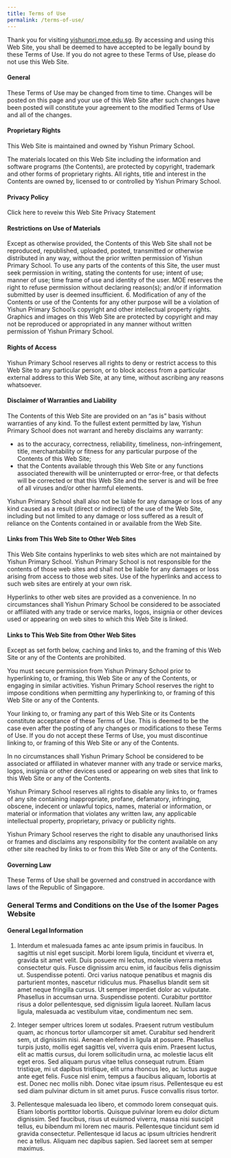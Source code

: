 ```yaml
---
title: Terms of Use
permalink: /terms-of-use/
---
```

Thank you for visiting [yishunpri.moe.edu.sg](https://yishunpri.moe.edu.sg). By accessing and using this Web Site, you shall be deemed to have accepted to be legally bound by these Terms of Use. If you do not agree to these Terms of Use, please do not use this Web Site.

#### General
These Terms of Use may be changed from time to time. Changes will be posted on this page and your use of this Web Site after such changes have been posted will constitute your agreement to the modified Terms of Use and all of the changes.

#### Proprietary Rights
This Web Site is maintained and owned by Yishun Primary School.

The materials located on this Web Site including the information and software programs (the Contents), are protected by copyright, trademark and other forms of proprietary rights. All rights, title and interest in the Contents are owned by, licensed to or controlled by Yishun Primary School.

#### Privacy Policy
Click here to reveiw this Web Site Privacy Statement

#### Restrictions on Use of Materials
Except as otherwise provided, the Contents of this Web Site shall not be reproduced, republished, uploaded, posted, transmitted or otherwise distributed in any way, without the prior written permission of Yishun Primary School. To use any parts of the contents of this Site, the user must seek permission in writing, stating the contents for use; intent of use; manner of use; time frame of use and identity of the user. MOE reserves the right to refuse permission without declaring reason(s); and/or if information submitted by user is deemed insufficient.
6. Modification of any of the Contents or use of the Contents for any other purpose will be a violation of Yishun Primary School’s copyright and other intellectual property rights. Graphics and images on this Web Site are protected by copyright and may not be reproduced or appropriated in any manner without written permission of Yishun Primary School.

#### Rights of Access
Yishun Primary School reserves all rights to deny or restrict access to this Web Site to any particular person, or to block access from a particular external address to this Web Site, at any time, without ascribing any reasons whatsoever.

#### Disclaimer of Warranties and Liability
The Contents of this Web Site are provided on an “as is” basis without warranties of any kind. To the fullest extent permitted by law, Yishun Primary School does not warrant and hereby disclaims any warranty:
* as to the accuracy, correctness, reliability, timeliness, non-infringement, title, merchantability or fitness for any particular purpose of the Contents of this Web Site;
* that the Contents available through this Web Site or any functions associated therewith will be uninterrupted or error-free, or that defects will be corrected or that this Web Site and the server is and will be free of all viruses and/or other harmful elements.

Yishun Primary School shall also not be liable for any damage or loss of any kind caused as a result (direct or indirect) of the use of the Web Site, including but not limited to any damage or loss suffered as a result of reliance on the Contents contained in or available from the Web Site.

#### Links from This Web Site to Other Web Sites
This Web Site contains hyperlinks to web sites which are not maintained by Yishun Primary School. Yishun Primary School is not responsible for the contents of those web sites and shall not be liable for any damages or loss arising from access to those web sites. Use of the hyperlinks and access to such web sites are entirely at your own risk.

Hyperlinks to other web sites are provided as a convenience. In no circumstances shall Yishun Primary School be considered to be associated or affiliated with any trade or service marks, logos, insignia or other devices used or appearing on web sites to which this Web Site is linked.

#### Links to This Web Site from Other Web Sites
Except as set forth below, caching and links to, and the framing of this Web Site or any of the Contents are prohibited.

You must secure permission from Yishun Primary School prior to hyperlinking to, or framing, this Web Site or any of the Contents, or engaging in similar activities. Yishun Primary School reserves the right to impose conditions when permitting any hyperlinking to, or framing of this Web Site or any of the Contents.

Your linking to, or framing any part of this Web Site or its Contents constitute acceptance of these Terms of Use. This is deemed to be the case even after the posting of any changes or modifications to these Terms of Use. If you do not accept these Terms of Use, you must discontinue linking to, or framing of this Web Site or any of the Contents.

In no circumstances shall Yishun Primary School be considered to be associated or affiliated in whatever manner with any trade or service marks, logos, insignia or other devices used or appearing on web sites that link to this Web Site or any of the Contents.

Yishun Primary School reserves all rights to disable any links to, or frames of any site containing inappropriate, profane, defamatory, infringing, obscene, indecent or unlawful topics, names, material or information, or material or information that violates any written law, any applicable intellectual property, proprietary, privacy or publicity rights.

Yishun Primary School reserves the right to disable any unauthorised links or frames and disclaims any responsibility for the content available on any other site reached by links to or from this Web Site or any of the Contents.

#### Governing Law
These Terms of Use shall be governed and construed in accordance with laws of the Republic of Singapore.



### **General Terms and Conditions on the Use of the Isomer Pages Website**

#### **General Legal Information**

1. Interdum et malesuada fames ac ante ipsum primis in faucibus. In sagittis ut nisl eget suscipit. Morbi lorem ligula, tincidunt et viverra et, gravida sit amet velit. Duis posuere mi lectus, molestie viverra metus consectetur quis. Fusce dignissim arcu enim, id faucibus felis dignissim ut. Suspendisse potenti. Orci varius natoque penatibus et magnis dis parturient montes, nascetur ridiculus mus. Phasellus blandit sem sit amet neque fringilla cursus. Ut semper imperdiet dolor ac vulputate. Phasellus in accumsan urna. Suspendisse potenti. Curabitur porttitor risus a dolor pellentesque, sed dignissim ligula laoreet. Nullam lacus ligula, malesuada ac vestibulum vitae, condimentum nec sem.

2. Integer semper ultrices lorem ut sodales. Praesent rutrum vestibulum quam, ac rhoncus tortor ullamcorper sit amet. Curabitur sed hendrerit sem, ut dignissim nisi. Aenean eleifend in ligula at posuere. Phasellus turpis justo, mollis eget sagittis vel, viverra quis enim. Praesent luctus, elit ac mattis cursus, dui lorem sollicitudin urna, ac molestie lacus elit eget eros. Sed aliquam purus vitae tellus consequat rutrum. Etiam tristique, mi ut dapibus tristique, elit urna rhoncus leo, ac luctus augue ante eget felis. Fusce nisl enim, tempus a faucibus aliquam, lobortis at est. Donec nec mollis nibh. Donec vitae ipsum risus. Pellentesque eu est sed diam pulvinar dictum in sit amet purus. Fusce convallis risus tortor.

3. Pellentesque malesuada leo libero, et commodo lorem consequat quis. Etiam lobortis porttitor lobortis. Quisque pulvinar lorem eu dolor dictum dignissim. Sed faucibus, risus ut euismod viverra, massa nisi suscipit tellus, eu bibendum mi lorem nec mauris. Pellentesque tincidunt sem id gravida consectetur. Pellentesque id lacus ac ipsum ultricies hendrerit nec a tellus. Aliquam nec dapibus sapien. Sed laoreet sem at semper maximus.